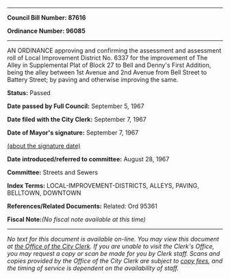 

********

**Council Bill Number: 87616**
   
**Ordinance Number: 96085**
********

 AN ORDINANCE approving and confirming the assessment and assessment roll of Local Improvement District No. 6337 for the improvement of The Alley in Supplemental Plat of Block 27 to Bell and Denny's First Addition, being the alley between 1st Avenue and 2nd Avenue from Bell Street to Battery Street; by paving and otherwise improving the same.

**Status:** Passed
   
**Date passed by Full Council:** September 5, 1967
   
**Date filed with the City Clerk:** September 7, 1967
   
**Date of Mayor's signature:** September 7, 1967
   
[(about the signature date)](/~public/approvaldate.htm)
   
   
   
**Date introduced/referred to committee:** August 28, 1967
   
**Committee:** Streets and Sewers
   
   
**Index Terms:** LOCAL-IMPROVEMENT-DISTRICTS, ALLEYS, PAVING, BELLTOWN, DOWNTOWN

**References/Related Documents:** Related: Ord 95361

**Fiscal Note:**_(No fiscal note available at this time)_
********

_No text for this document is available on-line. You may view this document at [the Office of the City Clerk](http://www.seattle.gov/leg/clerk/contactUs.htm). If you are unable to visit the Clerk's Office, you may request a copy or scan be made for you by Clerk staff. Scans and copies provided by the Office of the City Clerk are subject to [copy fees](http://clerk.seattle.gov/~public/clerkfees.htm), and the timing of service is dependent on the availability of staff._

